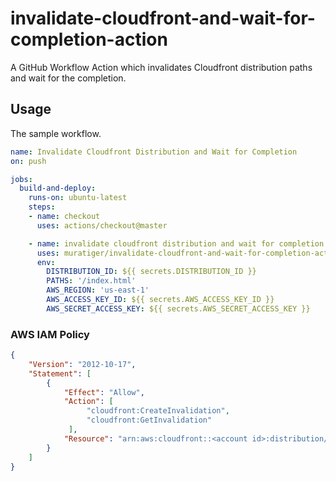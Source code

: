 # invalidate-cloudfront-and-wait-for-completion-action

A GitHub Workflow Action which invalidates Cloudfront distribution paths and wait for the completion.

## Usage

The sample workflow.

```yaml
name: Invalidate Cloudfront Distribution and Wait for Completion
on: push

jobs:
  build-and-deploy:
    runs-on: ubuntu-latest
    steps:
    - name: checkout
      uses: actions/checkout@master

    - name: invalidate cloudfront distribution and wait for completion
      uses: muratiger/invalidate-cloudfront-and-wait-for-completion-action@master
      env:
        DISTRIBUTION_ID: ${{ secrets.DISTRIBUTION_ID }}
        PATHS: '/index.html'
        AWS_REGION: 'us-east-1'
        AWS_ACCESS_KEY_ID: ${{ secrets.AWS_ACCESS_KEY_ID }}
        AWS_SECRET_ACCESS_KEY: ${{ secrets.AWS_SECRET_ACCESS_KEY }}
```

### AWS IAM Policy

```json
{
    "Version": "2012-10-17",
    "Statement": [
        {
            "Effect": "Allow",
            "Action": [
                 "cloudfront:CreateInvalidation",
                 "cloudfront:GetInvalidation"
             ],
            "Resource": "arn:aws:cloudfront::<account id>:distribution/*"
        }
    ]
}
```
